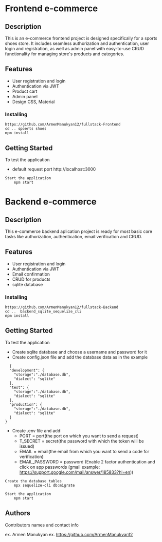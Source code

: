 # Frontend e-commerce

## Description

This is an e-commerce frontend project is designed specifically for a sports shoes store. It includes seamless authorization and authentication, user login and registration, as well as  admin panel with easy-to-use CRUD functionality for managing store's products and categories.


## Features

* User registration and login
* Authentication via JWT
* Product cart
* Admin panel
* Design CSS, Material


### Installing

```
https://github.com/ArmenManukyan12/fullstack-Frontend
cd .. spoerts shoes
npm install
```

## Getting Started

To test the application

* default request port http://localhost:3000

```
Start the application
    npm start
```
# Backend e-commerce

## Description

This e-commerce backend aplication project is ready for most basic core tasks like authorization, authentication, email verification and CRUD.

## Features

* User registration and login
* Authentication via JWT
* Email confirmation
* CRUD for products
* sqlite database


### Installing

```
https://github.com/ArmenManukyan12/fullstack-Backend
cd ..  backend_sqlite_sequelize_cli
npm install
```

## Getting Started

To test the application

* Create sqlite database and choose a username and password for it
* Create config.json file and add the database data as in the example
```
  {
  "development": {
    "storage":"./database.db",
    "dialect": "sqlite"
  },
  "test": {
    "storage":"./database.db",
    "dialect": "sqlite"
  },
  "production": {
    "storage":"./database.db",
    "dialect": "sqlite"
  }
}
```

* Create .env file and add 
    * PORT = port(the port on which you want to send a request)
    * T_SECRET = secret(the password with which the token will be issued)
    * EMAIL = email(the email from which you want to send a code for verification)
    * EMAIL_PASSWORD = password (Enable 2 factor authentication and click on app passwords (gmail example: https://support.google.com/mail/answer/185833?hl=en))

```
Create the database tables
    npx sequelize-cli db:migrate

Start the application
    npm start
```

## Authors

Contributors names and contact info

ex. Armen Manukyan
ex. https://github.com/ArmenManukyan12
